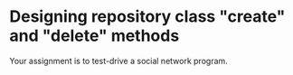 # Designing repository class "create" and "delete" methods

Your assignment is to test-drive a social network program.
